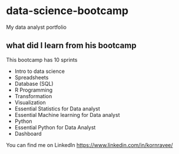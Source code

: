 # data-science-bootcamp
My data analyst portfolio

## what did I learn from his bootcamp

This bootcamp has 10 sprints

- Intro to data science
- Spreadsheets
- Database (SQL)
- R Programming
- Transformation
- Visualization
- Essential Statistics for Data analyst
- Essential Machine learning for Data analyst
- Python
- Essential Python for Data Analyst
- Dashboard

You can find me on LinkedIn https://www.linkedin.com/in/kornravee/
